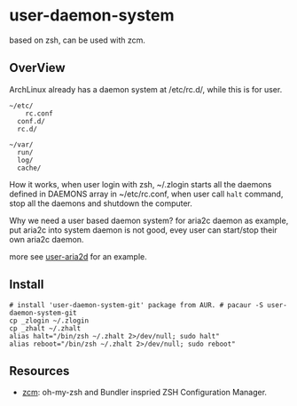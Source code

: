 user-daemon-system
====================

based on zsh, can be used with zcm.

OverView
--------

ArchLinux already has a daemon system at /etc/rc.d/, while this is for user.

	~/etc/
		rc.conf
	  conf.d/
	  rc.d/

	~/var/
	  run/
	  log/
	  cache/

How it works, when user login with zsh, ~/.zlogin starts all the daemons defined in DAEMONS array in ~/etc/rc.conf, when user call `halt` command, stop all the daemons and shutdown the computer.

Why we need a user based daemon system? for aria2c daemon as example, put aria2c into system daemon is not good, evey user can start/stop their own aria2c daemon.

more see [user-aria2d](https://github.com/GutenYe/user-aria2d) for an example.

Install
-------

	# install 'user-daemon-system-git' package from AUR. # pacaur -S user-daemon-system-git
	cp _zlogin ~/.zlogin
	cp _zhalt ~/.zhalt
	alias halt="/bin/zsh ~/.zhalt 2>/dev/null; sudo halt"
	alias reboot="/bin/zsh ~/.zhalt 2>/dev/null; sudo reboot"

Resources
---------

* [zcm](https://github.com/zcm/zcm): oh-my-zsh and Bundler inspried ZSH Configuration Manager.
